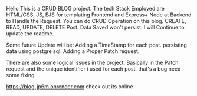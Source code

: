 Hello This is a CRUD BLOG project.
The tech Stack Employed are HTML/CSS, JS, EJS for templating Frontend and Express+ Node at Backend to Handle the Request.
You can do CRUD Operation on this blog. CREATE, READ, UPDATE, DELETE Post.
Data Saved won't persist.
I will Continue to update the readme.

Some future Update will be:
Adding a TimeStamp for each post.
persisting data using postgre sql.
Adding a Proper Patch request.

There are also some logical issues in the project. Basically in the Patch request and the unique identifier i used for each post. that's a bug need some fixing.


https://blog-jp6m.onrender.com  check out its online

